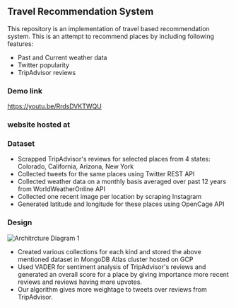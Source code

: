 
## Travel Recommendation System <br />
This repository is an implementation of travel based recommendation system. This is an attempt to recommend places by including following features:<br />
- Past and Current weather data <br />
- Twitter popularity <br />
- TripAdvisor reviews <br />
### Demo link <br />
  https://youtu.be/RrdsDVKTWQU
### website hosted at <br />

### Dataset <br />
- Scrapped TripAdvisor's reviews for selected places from 4 states: Colorado, California, Arizona, New York <br />
- Collected tweets for the same places using Twitter REST API
- Collected weather data on a monthly basis averaged over past 12 years from WorldWeatherOnline API
- Collected one recent image per location by scraping Instagram
- Generated latitude and longitude for these places using OpenCage API

### Design <br />

![Architrcture Diagram 1](https://user-images.githubusercontent.com/45861860/57256912-2f32e700-7015-11e9-9e61-f3dd5c6454d4.jpg)

- Created various collections for each kind and stored the above mentioned dataset in MongoDB Atlas cluster hosted on GCP
- Used VADER for sentiment analysis of TripAdvisor's reviews and generated an overall score for a place by giving importance more recent reviews and reviews having more upvotes.
- Our algorithm gives more weightage to tweets over reviews from TripAdvisor. 








